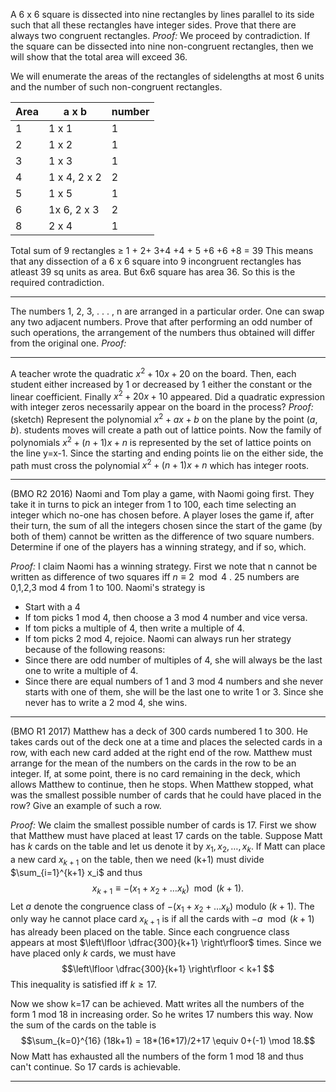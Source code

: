 A 6 x 6 square is dissected into nine rectangles by lines parallel to its side such that all these rectangles have integer sides. Prove that there are always two congruent rectangles.
_Proof:_ We proceed by contradiction. If the square can be dissected into nine non-congruent rectangles, then we will show that the total area will exceed 36.

We will enumerate the areas of the rectangles of sidelengths at most 6 units and the number of such non-congruent rectangles.

| Area | a x b        | number |
| ---- | ------------ | ------ |
| 1    | 1 x 1        | 1      |
| 2    | 1 x 2        | 1      |
| 3    | 1 x 3        | 1      |
| 4    | 1 x 4, 2 x 2 | 2      |
| 5    | 1 x 5        | 1      |
| 6    | 1x 6, 2 x 3  | 2      |
| 8    | 2 x 4        | 1      |

Total sum of 9 rectangles $\geq$ 1 + 2+ 3+4 +4 + 5 +6 +6 +8 = 39
This means that any dissection of a 6 x 6 square into 9 incongruent rectangles has atleast 39 sq units as area. But 6x6 square has area 36. So this is the required contradiction.

---

The numbers 1, 2, 3, . . . , n are arranged in a particular order. One can swap any two adjacent numbers. Prove that after performing an odd number of such operations, the arrangement of the numbers thus obtained will differ from the original one.
_Proof:_

---

A teacher wrote the quadratic $x^2 +10x+20$ on the board. Then, each student either increased by $1$ or decreased by $1$ either the constant or the linear coefficient. Finally $x^2 +20x+10$ appeared. Did a quadratic expression with integer zeros necessarily appear on the board in the process?
_Proof:_ (sketch) Represent the polynomial $x^2+ax+b$ on the plane by the point $(a,b)$. students moves will create a path out of lattice points. Now the family of polynomials $x^2 + (n+1)x + n$ is represented by the set of lattice points on the line y=x-1. Since the starting and ending points lie on the either side, the path must cross the polynomial $x^2 + (n+1)x + n$ which has integer roots.

---

(BMO R2 2016) Naomi and Tom play a game, with Naomi going first. They take it in turns to pick an integer from 1 to 100, each time selecting an integer which no-one has chosen before. A player loses the game if, after their turn, the sum of all the integers chosen since the start of the game (by both of them) cannot be written as the difference of two square numbers. Determine if one of the players has a winning strategy, and if so, which.

_Proof:_ I claim Naomi has a winning strategy. First we note that n cannot be written as difference of two squares iff $n \equiv 2  \mod 4$ . 25 numbers are 0,1,2,3 mod 4 from 1 to 100. Naomi's strategy is

- Start with a 4
- If tom picks 1 mod 4, then choose a 3 mod 4 number and vice versa.
- If tom picks a multiple of 4, then write a multiple of 4.
- If tom picks 2 mod 4, rejoice.
  Naomi can always run her strategy because of the following reasons:
- Since there are odd number of multiples of 4, she will always be the last one to write a multiple of 4.
- Since there are equal numbers of 1 and 3 mod 4 numbers and she never starts with one of them, she will be the last one to write 1 or 3.
  Since she never has to write a 2 mod 4, she wins.

---

(BMO R1 2017) Matthew has a deck of 300 cards numbered 1 to 300. He takes cards out of the deck one at a time and places the selected cards in a row, with each new card added at the right end of the row. Matthew must arrange for the mean of the numbers on the cards in the row to be an integer. If, at some point, there is no card remaining in the deck, which allows Matthew to continue, then he stops. When Matthew stopped, what was the smallest possible number of cards that he could have placed in the row? Give an example of such a row.

_Proof:_ We claim the smallest possible number of cards is 17.
First we show that Matthew must have placed at least 17 cards on the table.
Suppose Matt has $k$ cards on the table and let us denote it by $x_1,x_2,\ldots,x_k$. If Matt can place a new card $x_{k+1}$ on the table, then we need (k+1) must divide $\sum_{i=1}^{k+1} x_i$ and thus $$x_{k+1}\equiv -(x_1+x_2+\ldots x_{k}) \mod (k+1).$$Let $a$ denote the congruence class of $-(x_1+x_2+\ldots x_{k})$ modulo $(k+1)$. The only way he cannot place card $x_{k+1}$ is if all the cards with $-a \mod (k+1)$ has already been placed on the table. Since each congruence class appears at most $\left\lfloor \dfrac{300}{k+1} \right\rfloor$ times. Since we have placed only $k$ cards, we must have $$\left\lfloor \dfrac{300}{k+1} \right\rfloor < k+1 $$
This inequality is satisfied iff $k \geq 17$.

Now we show k=17 can be achieved. Matt writes all the numbers of the form 1 mod 18 in increasing order. So he writes 17 numbers this way. Now the sum of the cards on the table is $$\sum_{k=0}^{16} (18k+1) = 18*(16*17)/2+17 \equiv 0+(-1) \mod 18.$$
Now Matt has exhausted all the numbers of the form 1 mod 18 and thus can't continue. So 17 cards is achievable.

---
